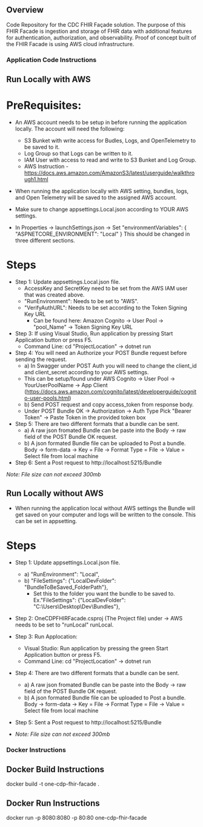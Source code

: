 ## Overview
Code Repository for the CDC FHIR Façade solution. The purpose of this FHIR Facade is ingestion and storage of FHIR data with additional features for authentication, 
authorization, and observability. Proof of concept built of the FHIR Facade is using AWS cloud infrastructure.

### Application Code Instructions
## Run Locally with AWS
# PreRequisites:
- An AWS account needs to be setup in before running the application locally. The account will need the following:
    - S3 Bunket with write access for Budles, Logs, and OpenTelemetry to be saved to it.
    - Log Group so that Logs can be written to it.
    - IAM User with access to read and write to S3 Bunket and Log Group. 
    - AWS Instruction - https://docs.aws.amazon.com/AmazonS3/latest/userguide/walkthrough1.html

- When running the application locally with AWS setting, bundles, logs, and Open Telemetry will be saved to the assigned AWS account. 
- Make sure to change appsettings.Local.json according to YOUR AWS settings.
- In Properties -> launchSettings.json -> Set 
     "environmentVariables": {
        "ASPNETCORE_ENVIRONMENT": "Local"
      }
    This should be changed in three different sections.

# Steps
- Step 1: Update appsettings.Local.json file. 
  - AccessKey and SecretKey need to be set from the AWS IAM user that was created above. 
  - "RunEnvironment": Needs to be set to "AWS". 
  - "VerifyAuthURL": Needs to be set according to the Token Signing Key URL
    - Can be found here: Amazon Cognito -> User Pool -> "pool_Name" -> Token Signing Key URL
- Step 3: If using Visual Studio, Run application by pressing Start Application button or press F5.
    - Command Line: cd "ProjectLocation" -> dotnet run
- Step 4: You will need an Authorize your POST Bundle request before sending the request.
    - a) In Swagger under POST Auth you will need to change the client_id and client_secret according to your AWS settings. 
     - This can be setup/found under AWS Cognito -> User Pool -> YourUserPoolName -> App Client (https://docs.aws.amazon.com/cognito/latest/developerguide/cognito-user-pools.html)
   - b) Send POST request and copy access_token from response body.
   - Under POST Bundle OK -> Authorization -> Auth Type Pick "Bearer Token" -> Paste Token in the provided token box
- Step 5: There are two different formats that a bundle can be sent.
    - a) A raw json fromated Bundle can be paste into the Body -> raw field of the POST Bundle OK request.
    - b) A json formated Bundle file can be uploaded to Post a bundle. Body -> form-data -> Key = File -> Format Type = File -> Value = Select file from local machine
- Step 6: Sent a Post request to http://localhost:5215/Bundle

*Note: File size can not exceed 300mb*

## Run Locally without AWS
- When running the application local without AWS settings the Bundle will get saved on your computer and logs will be written to the console. This can be set in appsetting. 

# Steps
- Step 1: Update appsettings.Local.json file. 
    - a) "RunEnvironment": "Local",
    - b) "FileSettings": {"LocalDevFolder": "BundleToBeSaved_FolderPath"}, 
        - Set this to the folder you want the bundle to be saved to. Ex."FileSettings": {"LocalDevFolder": "C:\Users\Desktop\Dev\Bundles"},
- Step 2: OneCDPFHIRFacade.csproj (The Project file) under <PropertyGroup> -> <DefineConstants>AWS</DefineConstants> needs to be set to "runLocal" <DefineConstants>runLocal</DefineConstants>.
- Step 3: Run Applocation:
  - Visual Studio: Run application by pressing the green Start Application button or press F5.
  - Command Line: cd "ProjectLocation" -> dotnet run
- Step 4: There are two different formats that a bundle can be sent.
    - a) A raw json fromated Bundle can be paste into the Body -> raw field of the POST Bundle OK request.
    - b) A json formated Bundle file can be uploaded to Post a bundle. Body -> form-data -> Key = File -> Format Type = File -> Value = Select file from local machine
- Step 5: Sent a Post request to http://localhost:5215/Bundle

- *Note: File size can not exceed 300mb*


### Docker Instructions
## Docker Build Instructions
docker build -t one-cdp-fhir-facade .

## Docker Run Instructions
docker run -p 8080:8080 -p 80:80 one-cdp-fhir-facade
